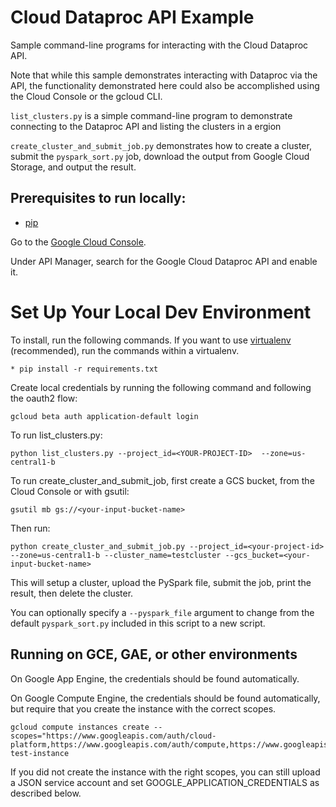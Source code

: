 # Cloud Dataproc API Example

Sample command-line programs for interacting with the Cloud Dataproc API.

Note that while this sample demonstrates interacting with Dataproc via the API, the functionality
demonstrated here could also be accomplished using the Cloud Console or the gcloud CLI.

`list_clusters.py` is a simple command-line program to demonstrate connecting to the
Dataproc API and listing the clusters in a ergion

`create_cluster_and_submit_job.py` demonstrates how to create a cluster, submit the 
`pyspark_sort.py` job, download the output from Google Cloud Storage, and output the result.

## Prerequisites to run locally:

* [pip](https://pypi.python.org/pypi/pip)

Go to the [Google Cloud Console](https://console.cloud.google.com).

Under API Manager, search for the Google Cloud Dataproc API and enable it.


# Set Up Your Local Dev Environment
To install, run the following commands. If you want to use  [virtualenv](https://virtualenv.readthedocs.org/en/latest/)
(recommended), run the commands within a virtualenv.

    * pip install -r requirements.txt

Create local credentials by running the following command and following the oauth2 flow:

    gcloud beta auth application-default login

To run list_clusters.py:

    python list_clusters.py --project_id=<YOUR-PROJECT-ID>  --zone=us-central1-b


To run create_cluster_and_submit_job, first create a GCS bucket, from the Cloud Console or with
gsutil:

    gsutil mb gs://<your-input-bucket-name>
    
Then run:
    
    python create_cluster_and_submit_job.py --project_id=<your-project-id> --zone=us-central1-b --cluster_name=testcluster --gcs_bucket=<your-input-bucket-name>

This will setup a cluster, upload the PySpark file, submit the job, print the result, then
delete the cluster.

You can optionally specify a `--pyspark_file` argument to change from the default 
`pyspark_sort.py` included in this script to a new script.

## Running on GCE, GAE, or other environments

On Google App Engine, the credentials should be found automatically.

On Google Compute Engine, the credentials should be found automatically, but require that
you create the instance with the correct scopes. 

    gcloud compute instances create --scopes="https://www.googleapis.com/auth/cloud-platform,https://www.googleapis.com/auth/compute,https://www.googleapis.com/auth/compute.readonly" test-instance

If you did not create the instance with the right scopes, you can still upload a JSON service 
account and set GOOGLE_APPLICATION_CREDENTIALS as described below.
